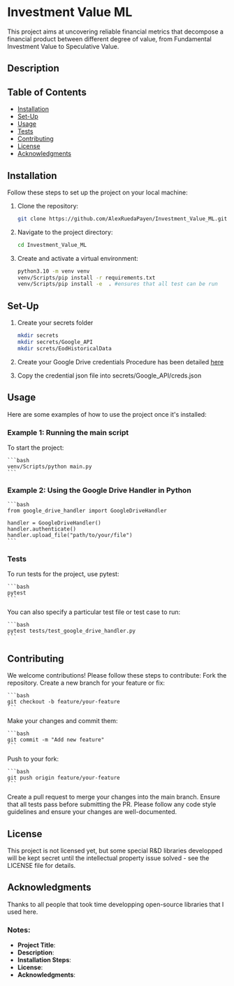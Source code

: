 # Investment Value ML

This project aims at uncovering reliable financial metrics that decompose a financial product between different degree of value, from Fundamental Investment Value to Speculative Value.

## Description

<TBD>

## Table of Contents
- [Installation](#installation)
- [Set-Up](#setup)
- [Usage](#usage)
- [Tests](#tests)
- [Contributing](#contributing)
- [License](#license)
- [Acknowledgments](#acknowledgments)

## Installation

Follow these steps to set up the project on your local machine:

1. Clone the repository:

    ```bash
    git clone https://github.com/AlexRuedaPayen/Investment_Value_ML.git
    ```

2. Navigate to the project directory:

    ```bash
    cd Investment_Value_ML
    ```

3. Create and activate a virtual environment:

    ```bash
    python3.10 -m venv venv
    venv/Scripts/pip install -r requirements.txt 
    venv/Scripts/pip install -e  . #ensures that all test can be run
    ```
## Set-Up

1. Create your secrets folder

    ```bash
    mkdir secrets
    mkdir secrets/Google_API
    mkdir screts/EodHistoricalData
    ```

2. Create your Google Drive credentials
    Procedure has been detailed [here](./subdoc/Google_Drive_Credentials.md)


3. Copy the credential json file into secrets/Google_API/creds.json



## Usage

Here are some examples of how to use the project once it's installed:

### Example 1: Running the main script

To start the project:

    ```bash
    venv/Scripts/python main.py
    ```

### Example 2: Using the Google Drive Handler in Python

    ```bash
    from google_drive_handler import GoogleDriveHandler

    handler = GoogleDriveHandler()
    handler.authenticate()
    handler.upload_file("path/to/your/file")
    ```

### Tests
To run tests for the project, use pytest:

    ```bash
    pytest
    ```

You can also specify a particular test file or test case to run:
    
    ```bash
    pytest tests/test_google_drive_handler.py
    ```

## Contributing

We welcome contributions! Please follow these steps to contribute:
Fork the repository.
Create a new branch for your feature or fix:

    ```bash
    git checkout -b feature/your-feature
    ```

Make your changes and commit them:

    ```bash
    git commit -m "Add new feature"
    ```

Push to your fork:

    ```bash
    git push origin feature/your-feature
    ```

Create a pull request to merge your changes into the main branch.
Ensure that all tests pass before submitting the PR.
Please follow any code style guidelines and ensure your changes are well-documented.

## License

This project is not licensed yet, but some special R&D libraries developped will be kept secret until the intellectual property issue solved - see the LICENSE file for details.

## Acknowledgments

Thanks to all people that took time developping open-source libraries that I used here.


### Notes:
- **Project Title**: <TBD>
- **Description**: <TBD>
- **Installation Steps**: <TBD>
- **License**: <TBD>
- **Acknowledgments**: <TBD>